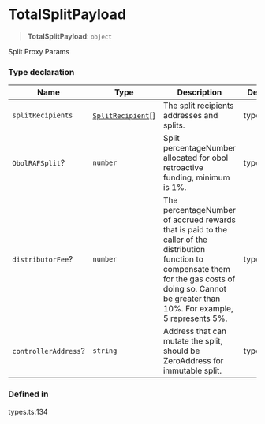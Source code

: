 # TotalSplitPayload

> **TotalSplitPayload**: `object`

Split Proxy Params

### Type declaration

| Name                 | Type                                     | Description                                                                                                                                                                                                 | Defined in   |
| -------------------- | ---------------------------------------- | ----------------------------------------------------------------------------------------------------------------------------------------------------------------------------------------------------------- | ------------ |
| `splitRecipients`    | [`SplitRecipient`](splitrecipient.md)\[] | The split recipients addresses and splits.                                                                                                                                                                  | types.ts:136 |
| `ObolRAFSplit`?      | `number`                                 | Split percentageNumber allocated for obol retroactive funding, minimum is 1%.                                                                                                                               | types.ts:139 |
| `distributorFee`?    | `number`                                 | The percentageNumber of accrued rewards that is paid to the caller of the distribution function to compensate them for the gas costs of doing so. Cannot be greater than 10%. For example, 5 represents 5%. | types.ts:142 |
| `controllerAddress`? | `string`                                 | Address that can mutate the split, should be ZeroAddress for immutable split.                                                                                                                               | types.ts:145 |

### Defined in

types.ts:134
